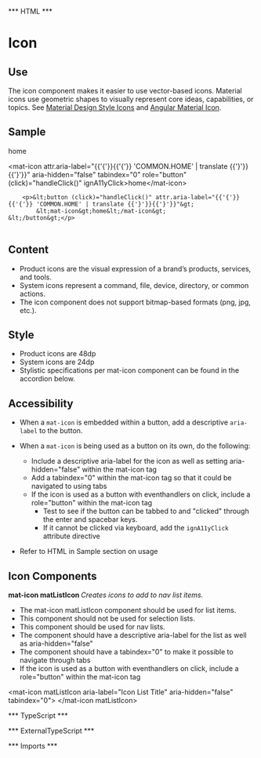*** HTML ***
# Icon

## Use
The icon component makes it easier to use vector-based icons. Material icons use geometric shapes to visually
    represent core ideas, capabilities, or topics. 
See [Material Design Style Icons](https://material.io/guidelines/style/icons.html) and [Angular Material Icon](https://material.angular.io/components/icon/overview).

## Sample
<mat-tab-group>
    <mat-tab label="Component Sample">
        <div class="tab-height">
            <mat-icon aria-label="home" aria-hidden="false" tabindex="0" role="button">home</mat-icon>
        </div>
    </mat-tab>
    <mat-tab label="HTML"><div class="tab-height">
        <table style="width:100%">
        <p>&lt;mat-icon attr.aria-label="{{'{'}}{{'{'}} 'COMMON.HOME' | translate {{'}'}}{{'}'}}" aria-hidden="false"
                tabindex="0" role="button" (click)="handleClick()" ignA11yClick&gt;home&lt;/mat-icon&gt;</p>

        <p>&lt;button (click)="handleClick()" attr.aria-label="{{'{'}}{{'{'}} 'COMMON.HOME' | translate {{'}'}}{{'}'}}"&gt;
            &lt;mat-icon&gt;home&lt;/mat-icon&gt;
    &lt;/button&gt;</p>
</table>
</div></mat-tab>
</mat-tab-group>

## Content

* Product icons are the visual expression of a brand’s products, services, and tools.
* System icons represent a command, file, device, directory, or common actions.
* The icon component does not support bitmap-based formats (png, jpg, etc.).

## Style

* Product icons are 48dp
* System icons are 24dp
* Stylistic specifications per mat-icon component can be found in the accordion below.

## Accessibility

* When a `mat-icon` is embedded within a button, add a descriptive `aria-label` to the button.

* When a `mat-icon` is being used as a button on its own, do the following:
    * Include a descriptive aria-label for the icon as well as setting aria-hidden="false" within the mat-icon tag
    * Add a tabindex="0" within the mat-icon tag so that it could be navigated to using tabs
    * If the icon is used as a button with eventhandlers on click, include a role="button" within the mat-icon tag
        * Test to see if the button can be tabbed to and "clicked" through the enter and spacebar keys.
        * If it cannot be clicked via keyboard, add the `ignA11yClick` attribute directive
* Refer to HTML in Sample section on usage
## Icon Components

<mat-accordion id = "accordion">
    <mat-expansion-panel>
        <mat-expansion-panel-header>
            <mat-panel-title><b>
                mat-icon matListIcon
            </b></mat-panel-title>
            <mat-panel-description><i>Creates icons to add to nav list items.</i></mat-panel-description>
        </mat-expansion-panel-header>
        <mat-tab-group>
            <mat-tab label="Component Styling"><div class="tab-height">
                <ul>
                    <li>The mat-icon matListIcon component should be used for list items.</li>
                    <li>This component should not be used for selection lists.</li>
                    <li>This component should be used for nav lists.</li>
                    <li>The component should have a descriptive aria-label for the list as well as aria-hidden="false"</li>
                    <li>The component should have a tabindex="0" to make it possible to navigate through tabs</li>
                    <li>If the icon is used as a button with eventhandlers on click, include a role="button" within the mat-icon tag</li>
                </ul>
            </div></mat-tab>
            <mat-tab label="HTML"><div class="tab-height">
                <p>&lt;mat-icon matListIcon aria-label="Icon List Title" aria-hidden="false" tabindex="0"&gt; &lt;/mat-icon matListIcon&gt;</p>
            </div></mat-tab>
        </mat-tab-group>
    </mat-expansion-panel>
</mat-accordion>

*** TypeScript *** 

*** ExternalTypeScript ***

*** Imports ***